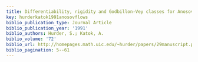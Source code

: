 ```yaml
---
title: Differentiability, rigidity and Godbillon-Vey classes for Anosov flows.
key: hurderkatok1991anosovflows
biblio_publication_type: Journal Article
biblio_publication_year: '1991'
biblio_authors: Hurder, S.; Katok, A.
biblio_volume: '72'
biblio_url: http://homepages.math.uic.edu/~hurder/papers/29manuscript.pdf
biblio_pagination: 5--61
---
```

